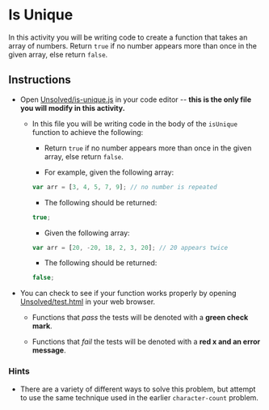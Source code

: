 # Is Unique

In this activity you will be writing code to create a function that takes an array of numbers. Return `true` if no number appears more than once in the given array, else return `false`.

## Instructions

- Open [Unsolved/is-unique.js](Unsolved/is-unique.js) in your code editor -- **this is the only file you will modify in this activity.**

  - In this file you will be writing code in the body of the `isUnique` function to achieve the following:

    - Return `true` if no number appears more than once in the given array, else return `false`.

    - For example, given the following array:

    ```js
    var arr = [3, 4, 5, 7, 9]; // no number is repeated
    ```

    - The following should be returned:

    ```js
    true;
    ```

    - Given the following array:

    ```js
    var arr = [20, -20, 18, 2, 3, 20]; // 20 appears twice
    ```

    - The following should be returned:

    ```js
    false;
    ```

- You can check to see if your function works properly by opening [Unsolved/test.html](Unsolved/test.html) in your web browser.

  - Functions that _pass_ the tests will be denoted with a **green check mark**.

  - Functions that _fail_ the tests will be denoted with a **red x and an error message**.

### Hints

- There are a variety of different ways to solve this problem, but attempt to use the same technique used in the earlier `character-count` problem.
